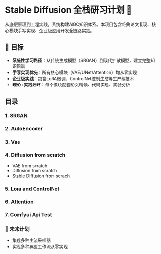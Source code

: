 # Stable Diffusion 全栈研习计划 🚀

从底层原理到工程实践，系统构建AIGC知识体系。本项目包含经典论文复现、核心模块手写实现、企业级应用开发全链路实践。

## 🧠 目标
- **系统性学习路径**：从传统生成模型（SRGAN）到现代扩散模型，建立完整知识图谱
- **手写实现优先**：所有核心模块（VAE/UNet/Attention）均从零实现
- **企业级实践**：包含LoRA微调、ControlNet控制生成等生产级技术
- **理论+实践闭环**：每个模块配套论文精读、代码实现、实验分析

## 目录

### 1. SRGAN

### 2. AutoEncoder

### 3. Vae

### 4. Diffusion from scratch

* VAE from scratch
* Diffusion from scratch
* Stable Diffusion from scrach


### 5. Lora and ControlNet

### 6. Attention

### 7. Comfyui Api Test


### 🌟 未来计划
- 集成多种主流采样器
- 实现多种典型工作流从零实现